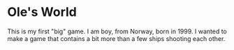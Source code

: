 Ole's World
===========

This is my first "big" game. I am boy, from Norway, born in 1999.
I wanted to make a game that contains a bit more than a few ships shooting each other.
